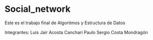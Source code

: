 # Social_network
Este es el trabajo final de Algoritmos y Estructura de Datos

Integrantes:
Luis Jair Acosta Canchari
Paulo Sergio Costa Mondragón
